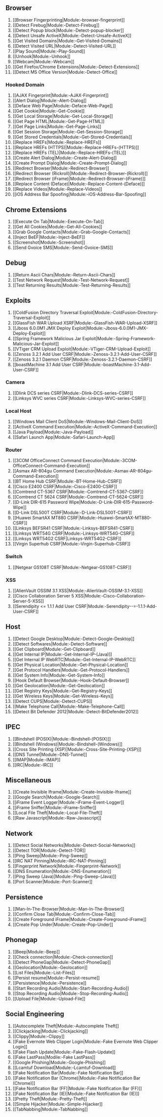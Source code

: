 ## Browser
1. [[Browser Fingerprinting|Module:-browser-fingerprint]]
1. [[Detect Firebug|Module:-Detect-Firebug]]
1. [[Detect Popup block|Module:-Detect-popup-blocker]]
1. [[Detect Unsafe ActiveX|Module:-Detect-Unsafe-ActiveX]]
1. [[Get Visited Domains|Module:-Get-Visited-Domains]]
1. [[Detect Visited URL|Module:-Detect-Visited-URL]]
1. [[Play Sound|Module:-Play-Sound]]
1. [[Unhook|Module:-Unhook]]
1. [[Webcam|Module:-Webcam]]
1. [[Get Firefox/Chrome Extensions|Module:-Detect-Extensions]]
1. [[Detect MS Office Version|Module:-Detect-Office]]

### Hooked Domain

1. [[AJAX Fingerprint|Module:-AJAX-Fingerprint]]
1. [[Alert Dialog|Module:-Alert-Dialog]]
1. [[Deface Web Page|Module:-Deface-Web-Page]]
1. [[Get Cookie|Module:-Get-Cookie]]
1. [[Get Local Storage|Module:-Get-Local-Storage]]
1. [[Get Page HTML|Module:-Get-Page-HTML]]
1. [[Get Page Links|Module:-Get-Page-Links]]
1. [[Get Session Storage|Module:-Get-Session-Storage]]
1. [[Get Stored Credentials|Module:-Get-Stored-Credentials]]
1. [[Replace HREFs|Module:-Replace-HREFs]]
1. [[Replace HREFs (HTTPS)|Module:-Replace-HREFs-(HTTPS)]]
1. [[Replace HREFs (TEL)|Module:-Replace-HREFs-(TEL)]]
1. [[Create Alert Dialog|Module:-Create-Alert-Dialog]]
1. [[Create Prompt Dialog|Module:-Create-Prompt-Dialog]]
1. [[Redirect Browser|Module:-Redirect-Browser]]
1. [[Redirect Browser (Rickroll)|Module:-Redirect-Browser-(Rickroll)]]
1. [[Redirect Browser (iFrame)|Module:-Redirect-Browser-(iFrame)]]
1. [[Replace Content (Deface)|Module:-Replace-Content-(Deface)]]
1. [[Replace Videos|Module:-Replace-Videos]]
1. [[iOS Address Bar Spoofing|Module:-iOS-Address-Bar-Spoofing]]

## Chrome Extensions

1. [[Execute On Tab|Module:-Execute-On-Tab]]
1. [[Get All Cookies|Module:-Get-All-Cookies]]
1. [[Grab Google Contacts|Module:-Grab-Google-Contacts]]
1. [[Inject BeEF|Module:-Inject-BeEF]]
1. [[Screenshot|Module:-Screenshot]]
1. [[Send Gvoice SMS|Module:-Send-Gvoice-SMS]]

## Debug

1. [[Return Ascii Chars|Module:-Return-Ascii-Chars]]
1. [[Test Network Request|Module:-Test-Network-Request]]
1. [[Test Returning Results|Module:-Test-Returning-Results]]

## Exploits

1. [[ColdFusion Directory Traversal Exploit|Module:-ColdFusion-Directory-Traversal-Exploit]]
1. [[GlassFish WAR Upload XSRF|Module:-GlassFish-WAR-Upload-XSRF]]
1. [[Jboss 6.0.0M1 JMX Deploy Exploit|Module:-Jboss-6.0.0M1-JMX-Deploy-Exploit]]
1. [[Spring Framework Malicious Jar Exploit|Module:-Spring-Framework-Malicious-Jar-Exploit]]
1. [[VTiger CRM Upload Exploit|Module:-VTiger-CRM-Upload-Exploit]]
1. [[Zenoss 3.2.1 Add User CSRF|Module:-Zenoss-3.2.1-Add-User-CSRF]]
1. [[Zenoss 3.2.1 Daemon CSRF|Module:-Zenoss-3.2.1-Daemon-CSRF]]
1. [[boastMachine 3.1 Add User CSRF|Module:-boastMachine-3.1-Add-User-CSRF]]

### Camera

1. [[Dlink DCS series CSRF|Module:-Dlink-DCS-series-CSRF]]
1. [[Linksys WVC series CSRF|Module:-Linksys-WVC-series-CSRF]]

### Local Host

1. [[Windows Mail Client DoS|Module:-Windows-Mail-Client-DoS]]
1. [[ActiveX Command Execution|Module:-ActiveX-Command-Execution]]
1. [[Java Payload|Module:-Java-Payload]]
1. [[Safari Launch App|Module:-Safari-Launch-App]]

### Router

1. [[3COM OfficeConnect Command Execution|Module:-3COM-OfficeConnect-Command-Execution]]
1. [[Asmax AR-804gu Command Execution|Module:-Asmax-AR-804gu-Command-Execution]]
1. [[BT Home Hub CSRF|Module:-BT-Home-Hub-CSRF]]
1. [[Cisco E2400 CSRF|Module:-Cisco-E2400-CSRF]]
1. [[Comtrend CT-5367 CSRF|Module:-Comtrend-CT-5367-CSRF]]
1. [[Comtrend CT 5624 CSRF|Module:-Comtrend-CT-5624-CSRF]]
1. [[D-Link DIR-615 Password Wipe|Module:-D-Link-DIR-615-Password-Wipe]]
1. [[D-Link DSL500T CSRF|Module:-D-Link-DSL500T-CSRF]]
1. [[Huawei SmartAX MT880 CSRF|Module:-Huawei-SmartAX-MT880-CSRF]]
1. [[Linksys BEFSR41 CSRF|Module:-Linksys-BEFSR41-CSRF]]
1. [[Linksys WRT54G CSRF|Module:-Linksys-WRT54G-CSRF]]
1. [[Linksys WRT54G2 CSRF|Linksys-WRT54G2-CSRF]]
1. [[Virgin Superhub CSRF|Module:-Virgin-Superhub-CSRF]]

### Switch

1. [[Netgear GS108T CSRF|Module:-Netgear-GS108T-CSRF]]

### XSS

1. [[AlienVault OSSIM 3.1 XSS|Module:-AlienVault-OSSIM-3.1-XSS]]
1. [[Cisco Collaboration Server 5 XSS|Module:-Cisco-Collaboration-Server-5-XSS]]
1. [[Serendipity <= 1.1.1 Add User CSRF|Module:-Serendipity--=-1.1.1-Add-User-CSRF]]


## Host

1. [[Detect Google Desktop|Module:-Detect-Google-Desktop]]
1. [[Detect Softwares|Module:-Detect-Software]]
1. [[Get Clipboard|Module:-Get-Clipboard]]
1. [[Get Internal IP|Module:-Get-Internal-IP-(Java)]]
1. [[Get Internal IP WebRTC|Module:-Get-Internal-IP-WebRTC]]
1. [[Get Physical Location|Module:-Get-Physical-Location]]
1. [[Get Protocol Handlers|Module:-Get-Protocol-Handlers]]
1. [[Get System Info|Module:-Get-System-Info]]
1. [[Hook Default Browser|Module:-Hook-Default-Browser]]
1. [[Get Geolocation|Module:-Get-Geolocation]]
1. [[Get Registry Keys|Module:-Get-Registry-Keys]]
1. [[Get Wireless Keys|Module:-Get-Wireless-Keys]]
1. [[Detect CUPS|Module:-Detect-CUPS]]
1. [[Make Telephone Call|Module:-Make-Telephone-Call]]
1. [[Detect Bit Defender 2012|Module:-Detect-BitDefender2012]]

## IPEC

1. [[Bindshell (POSIX)|Module:-Bindshell-(POSIX)]]
1. [[Bindshell (Windows)|Module:-Bindshell-(Windows)]]
1. [[Cross Site Printing (XSP)|Module:-Cross-Site-Printing-(XSP)]]
1. [[DNS Tunnel|Module:-DNS-Tunnel]]
1. [[IMAP|Module:-IMAP]]
1. [[IRC|Module:-IRC]]

## Miscellaneous

1. [[Create Invisible Iframe|Module:-Create-Invisible-Iframe]]
1. [[Google Search|Module:-Google-Search]]
1. [[iFrame Event Logger|Module:-iFrame-Event-Logger]]
1. [[iFrame Sniffer|Module:-iFrame-Sniffer]]
1. [[Local File Theft|Module:-Local-File-Theft]]
1. [[Raw Javascript|Module:-Raw-Javascript]]

## Network

1. [[Detect Social Networks|Module:-Detect-Social-Networks]]
1. [[Detect TOR|Module:-Detect-TOR]]
1. [[Ping Sweep|Module:-Ping-Sweep]]
1. [[IRC NAT Pinning|Module:-IRC-NAT-Pinning]]
1. [[Fingerprint Network|Module:-Fingerprint-Network]]
1. [[DNS Enumeration|Module:-DNS-Enumeration]]
1. [[Ping Sweep (Java)|Module:-Ping-Sweep-(Java)]]
1. [[Port Scanner|Module:-Port-Scanner]]

## Persistence

1. [[Man-In-The-Browser|Module:-Man-In-The-Browser]]
1. [[Confirm Close Tab|Module:-Confirm-Close-Tab]]
1. [[Create Foreground iFrame|Module:-Create-Foreground-iFrame]]
1. [[Create Pop Under|Module:-Create-Pop-Under]]

## Phonegap

1. [[Beep|Module:-Beep]]
1. [[Check connection|Module:-Check-connection]]
1. [[Detect PhoneGap|Module:-Detect-PhoneGap]]
1. [[Geolocation|Module:-Geolocation]]
1. [[List Files|Module:-List-Files]]
1. [[Persist resume|Module:-Persist-resume]]
1. [[Persistence|Module:-Persistence]]
1. [[Start Recording Audio|Module:-Start-Recording-Audio]]
1. [[Stop Recording Audio|Module:-Stop-Recording-Audio]]
1. [[Upload File|Module:-Upload-File]]

## Social Engineering

1. [[Autocomplete Theft|Module:-Autocomplete Theft]]
1. [[Clickjacking|Module:-Clickjacking]]
1. [[Clippy|Module:-Clippy]]
1. [[Fake Evernote Web Clipper Login|Module:-Fake Evernote Web Clipper Login]]
1. [[Fake Flash Update|Module:-Fake-Flash-Update]]
1. [[Fake LastPass|Modile:-Fake LastPass]]
1. [[Google Phishing|Module:-Google-Phishing]]
1. [[Lcamtuf Download|Module:-Lcamtuf-Download]]
1. [[Fake Notification Bar|Module:-Fake Notification Bar]]
1. [[Fake Notification Bar (Chrome)|Module:-Fake Notification Bar (Chrome)]]
1. [[Fake Notification Bar (FF)|Module:-Fake Notification Bar (FF)]]
1. [[Fake Notification Bar (IE)|Module:-Fake Notification Bar (IE)]]
1. [[Pretty Theft|Module:-Pretty-Theft]]
1. [[Simple Hijacker|Module:-Simple-Hijacker]]
1. [[TabNabbing|Module:-TabNabbing]]